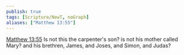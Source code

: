 ```yaml
---
publish: true
tags: [Scripture/NewT, noGraph]
aliases: ["Matthew 13:55"]
---
```

[Matthew 13:55](https://churchofjesuschrist.org/study/scriptures/nt/matt/13?lang=eng&id=p55#p55) Is not this the carpenter's son? is not his mother called Mary? and his brethren, James, and Joses, and Simon, and Judas?
